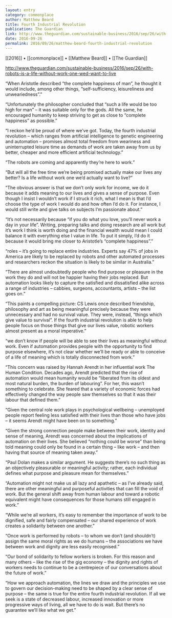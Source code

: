 ```yaml
---
layout: entry
category: commonplace
author: Matthew Beard
title: Fourth Industrial Revolution
publication: The Guardian
link: http://www.theguardian.com/sustainable-business/2016/sep/26/with-robots-is-a-life-without-work-one-wed-want-to-live
date: 2016-09-26
permalink: 2016/09/26/matthew-beard-fourth-industrial-revolution
---
```


[[2016]] • [[commonplace]] • [[Matthew Beard]] • [[The Guardian]]

http://www.theguardian.com/sustainable-business/2016/sep/26/with-robots-is-a-life-without-work-one-wed-want-to-live

“When Aristotle described “the complete happiness of man”, he thought it would include, among other things, “self-sufficiency, leisureliness and unweariedness”.”

“Unfortunately the philosopher concluded that “such a life would be too high for man” – it was suitable only for the gods. All the same, he encouraged humanity to keep striving to get as close to “complete happiness” as possible.”

“I reckon he’d be proud of where we’ve got. Today, the fourth industrial revolution – which ranges from artificial intelligence to genetic engineering and automation – promises almost total freedom from weariness and uninterrupted leisure time as demands of work are taken away from us by better, cheaper and more efficient artificial technology.”

“The robots are coming and apparently they’re here to work.”

“But will all the free time we’re being promised actually make our lives any better? Is a life without work one we’d actually want to live?”

“The obvious answer is that we don’t only work for income, we do it because it adds meaning to our lives and gives a sense of purpose. Even though I insist I wouldn’t work if I struck it rich, what I mean is that I’d choose the type of work I would do and how often I’d do it. For instance, I would still write and give talks on subjects I’m passionate about.”

“It’s not necessarily because “if you do what you love, you’ll never work a day in your life”. Writing, preparing talks and doing research are all work but it’s work I think is worth doing and the financial wealth would mean I could balance it with everything else I value in life. To put it simply, I’d do it because it would bring me closer to Aristotle’s “complete happiness”.”

“roles – it’s going to replace entire industries. Experts say 47% of jobs in America are likely to be replaced by robots and other automated processes and researchers reckon the situation is likely to be similar in Australia.”

“There are almost undoubtedly people who find purpose or pleasure in the work they do and will not be happier having their jobs replaced. But automation looks likely to capture the satisfied and dissatisfied alike across a range of industries – cabbies, surgeons, accountants, artists – the list goes on.”

“This paints a compelling picture: CS Lewis once described friendship, philosophy and art as being meaningful precisely because they were unnecessary and had no survival value. They were, instead, “things which give value to survival”. If the fourth industrial revolution is able to help people focus on those things that give our lives value, robotic workers almost present as a moral imperative.”

“we don’t know if people will be able to see their lives as meaningful without work. Even if automation provides people with the opportunity to find purpose elsewhere, it’s not clear whether we’ll be ready or able to conceive of a life of meaning which is totally disconnected from work.”

“This concern was raised by Hannah Arendt in her influential work The Human Condition. Decades ago, Arendt predicted that the rise of automation would mean humanity would be “liberated from its oldest and most natural burden, the burden of labouring”. For her, this wasn’t something to celebrate. She feared that a variety of economic forces had effectively changed the way people saw themselves so that it was their labour that defined them.”

“Given the central role work plays in psychological wellbeing – unemployed people report feeling less satisfied with their lives than those who have jobs – it seems Arendt might have been on to something.”

“Given the strong connection people make between their work, identity and sense of meaning, Arendt was concerned about the implications of automation on their lives. She believed “nothing could be worse” than being told meaning could only be found in a certain thing – like work – and then having that source of meaning taken away.”

“Paul Dolan makes a similar argument. He suggests there’s no such thing as an objectively pleasurable or meaningful activity; rather, each individual defines what purpose and pleasure mean for themselves.”

“Automation might not make us all lazy and apathetic – as I’ve already said, there are other meaningful and purposeful activities that can fill the void of work. But the general shift away from human labour and toward a robotic equivalent might have consequences for those humans still engaged in work.”

“While we’re all workers, it’s easy to remember the importance of work to be dignified, safe and fairly compensated – our shared experience of work creates a solidarity between one another.”

“Once work is performed by robots – to whom we don’t (and shouldn’t) assign the same moral rights as we do humans – the associations we have between work and dignity are less easily recognised.”

“Our bond of solidarity to fellow workers is broken. For this reason and many others – like the rise of the gig economy – the dignity and rights of workers needs to continue to be a centrepiece of our conversations about the future of work.”

“How we approach automation, the lines we draw and the principles we use to govern our decision-making need to be shaped by a clear sense of purpose – the same is true for the entire fourth industrial revolution. If all we seek is a state of decreased labour, increased innovation or more progressive ways of living, all we have to do is wait. But there’s no guarantee we’ll like what we get.”

